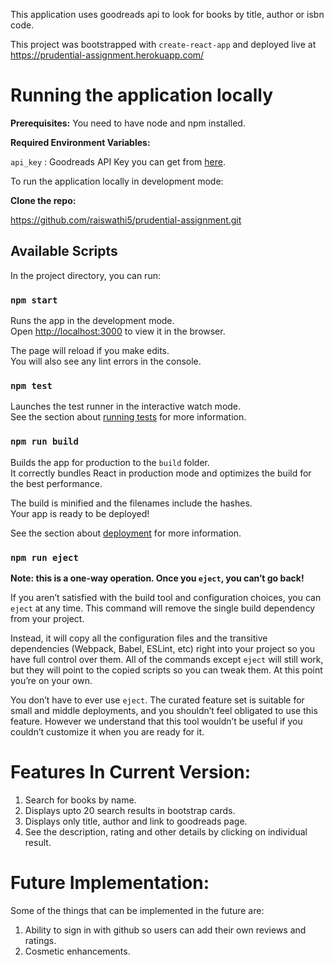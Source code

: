 This application uses goodreads api to look for books by title, author or isbn code.

This project was bootstrapped with `create-react-app` and deployed live at https://prudential-assignment.herokuapp.com/

# Running the application locally

**Prerequisites:** You need to have node and npm installed.

**Required Environment Variables:**

`api_key` : Goodreads API Key you can get from [here](https://www.goodreads.com/api/keys).

To run the application locally in development mode:

**Clone the repo:**

https://github.com/raiswathi5/prudential-assignment.git

## Available Scripts

In the project directory, you can run:

### `npm start`

Runs the app in the development mode.<br>
Open [http://localhost:3000](http://localhost:3000) to view it in the browser.

The page will reload if you make edits.<br>
You will also see any lint errors in the console.

### `npm test`

Launches the test runner in the interactive watch mode.<br>
See the section about [running tests](https://facebook.github.io/create-react-app/docs/running-tests) for more information.

### `npm run build`

Builds the app for production to the `build` folder.<br>
It correctly bundles React in production mode and optimizes the build for the best performance.

The build is minified and the filenames include the hashes.<br>
Your app is ready to be deployed!

See the section about [deployment](https://facebook.github.io/create-react-app/docs/deployment) for more information.

### `npm run eject`

**Note: this is a one-way operation. Once you `eject`, you can’t go back!**

If you aren’t satisfied with the build tool and configuration choices, you can `eject` at any time. This command will remove the single build dependency from your project.

Instead, it will copy all the configuration files and the transitive dependencies (Webpack, Babel, ESLint, etc) right into your project so you have full control over them. All of the commands except `eject` will still work, but they will point to the copied scripts so you can tweak them. At this point you’re on your own.

You don’t have to ever use `eject`. The curated feature set is suitable for small and middle deployments, and you shouldn’t feel obligated to use this feature. However we understand that this tool wouldn’t be useful if you couldn’t customize it when you are ready for it.

# Features In Current Version:

1. Search for books by name.
2. Displays upto 20 search results in bootstrap cards.
3. Displays only title, author and link to goodreads page.
4. See the description, rating and other details by clicking on individual result.

# Future Implementation:

Some of the things that can be implemented in the future are:

1. Ability to sign in with github so users can add their own reviews and ratings.
2. Cosmetic enhancements.
